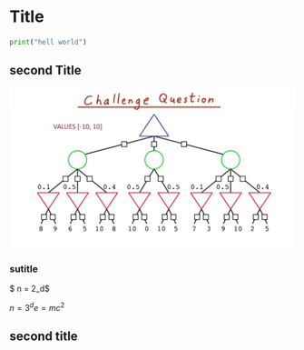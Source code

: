 # Title

```python
print("hell world")

```

## second Title

![image](images/quiz1.jpg)


### sutitle

$ n = 2_d$

$n = 3^d e = mc^2$

## second title
